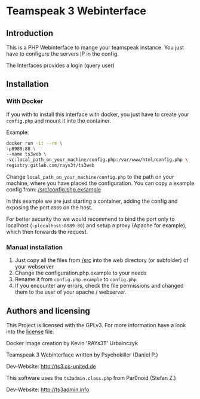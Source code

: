 # Teamspeak 3 Webinterface
## Introduction
This is a PHP Webinterface to mange your teamspeak instance.
You just have to configure the servers IP in the config.

The Interfaces provides a login (query user)

## Installation
### With Docker
If you with to install this interface with docker, 
you just have to create your `config.php` and mount it into the container.

Example:
```bash
docker run -it --rm \
-p8989:80 \
--name ts3web \
-vc:local_path_on_your_machine/config.php:/var/www/html/config.php \
registry.gitlab.com/rays3t/ts3web
```

Change `local_path_on_your_machine/config.php` to the path on your machine, 
where you have placed the configuration.
You can copy a example config from:
[/src/config.php.exsample](/src/config.php.example)

In this example we are just starting a container, 
adding the config and exposing the port `8989` on the host.

For better security tho we would recommend to bind the port only to localhost
(`-plocalhost:8989:80`) and setup a proxy (Apache for example), 
which then forwards the request.

### Manual installation
1. Just copy all the files from [/src](/src) into the 
web directory  (or subfolder) of your webserver
2. Change the configuration.php.example to your needs
3. Rename it from `config.php.example` to `config.php`
4. If you encounter any errors, check the file permissions and changed them 
to the user of your apache / webserver.


## Authors and licensing
This Project is licensed with the GPLv3.
For more information have a look into the [license](/license.md) file.

Docker image creation by Kevin 'RAYs3T' Urbainczyk


Teamspeak 3 Webinterface written by Psychokiller (Daniel P.)

Dev-Website: http://ts3.cs-united.de


This software uses the `ts3admin.class.php` from Par0noid (Stefan Z.)

Dev-Website: http://ts3admin.info